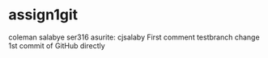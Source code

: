 # assign1git
coleman salabye ser316 asurite: cjsalaby
First comment
testbranch change
1st commit of GitHub directly
